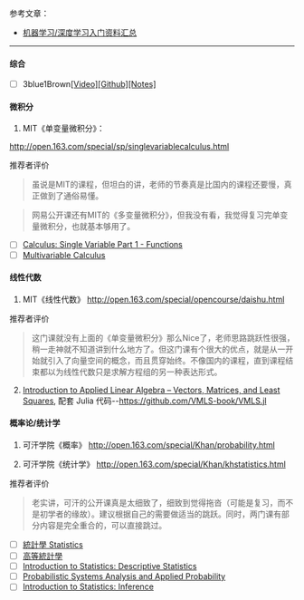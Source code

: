 
参考文章：

- [机器学习/深度学习入门资料汇总](https://mp.weixin.qq.com/s?__biz=MzUyMjE2MTE0Mw==&mid=2247484885&idx=1&sn=d156cebf649c0ae31bda31fdbe3aa617&chksm=f9d15b4dcea6d25b3181871903566b65e5710f3d53ab8e1f6c174f6561e9c1bc2f645a321075&scene=21#wechat_redirect)


---
#### 综合

- [ ]  3blue1Brown[[Video]](https://space.bilibili.com/88461692/video)[[Github]](https://github.com/3b1b/manim)[[Notes]](https://github.com/imhuay/Algorithm_Interview_Notes-Chinese/blob/master/C-%E6%95%B0%E5%AD%A6/B-%E5%BE%AE%E7%A7%AF%E5%88%86%E7%9A%84%E6%9C%AC%E8%B4%A8.md)


#### 微积分

1. MIT《单变量微积分》：

http://open.163.com/special/sp/singlevariablecalculus.html

推荐者评价

> 虽说是MIT的课程，但坦白的讲，老师的节奏真是比国内的课程还要慢，真正做到了通俗易懂。

> 网易公开课还有MIT的《多变量微积分》，但我没有看，我觉得复习完单变量微积分，也就基本够用了。

- [ ] [Calculus: Single Variable Part 1 - Functions](https://www.coursera.org/learn/single-variable-calculus)
- [ ] [Multivariable Calculus](http://ocw.mit.edu/courses/mathematics/18-02sc-multivariable-calculus-fall-2010/)

#### 线性代数

1. MIT《线性代数》
http://open.163.com/special/opencourse/daishu.html

推荐者评价

> 这门课就没有上面的《单变量微积分》那么Nice了，老师思路跳跃性很强，稍一走神就不知道讲到什么地方了。但这门课有个很大的优点，就是从一开始就引入了向量空间的概念，而且贯穿始终。不像国内的课程，直到课程结束都以为线性代数只是求解方程组的另一种表达形式。

2. [Introduction to Applied Linear Algebra – Vectors, Matrices, and Least Squares](https://web.stanford.edu/~boyd/vmls/), 配套 Julia 代码--https://github.com/VMLS-book/VMLS.jl



#### 概率论/统计学

1.  可汗学院《概率》
http://open.163.com/special/Khan/probability.html

2. 可汗学院《统计学》
http://open.163.com/special/Khan/khstatistics.html

推荐者评价

> 老实讲，可汗的公开课真是太细致了，细致到觉得拖沓（可能是复习，而不是初学者的缘故）。建议根据自己的需要做适当的跳跃。同时，两门课有部分内容是完全重合的，可以直接跳过。

- [ ] [統計學 Statistics](http://ocw.nctu.edu.tw/course_detail_3.php?bgid=1&gid=0&nid=270#.V0mV8fl96he)
- [ ] [高等統計學](http://ocw.nctu.edu.tw/course_detail_3.php?bgid=1&gid=1&nid=362#.V0mV9fl96he)
- [ ] [Introduction to Statistics: Descriptive Statistics](https://www.edx.org/course/introduction-statistics-descriptive-uc-berkeleyx-stat2-1x)
- [ ] [Probabilistic Systems Analysis and Applied Probability](http://ocw.mit.edu/courses/electrical-engineering-and-computer-science/6-041-probabilistic-systems-analysis-and-applied-probability-fall-2010/)
- [ ] [Introduction to Statistics: Inference](https://www.edx.org/course/introduction-statistics-inference-uc-berkeleyx-stat2-3x#.U3nU2vmSxhQ)
